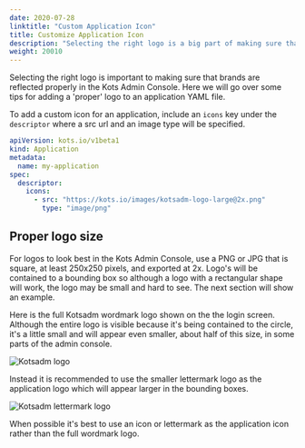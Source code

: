```yaml
---
date: 2020-07-28
linktitle: "Custom Application Icon"
title: Customize Application Icon
description: "Selecting the right logo is a big part of making sure that your brand is reflected properly in th Kots Admin Console. Here we will go over some tips for adding a 'proper' logo to your application YAML file."
weight: 20010
---
```


Selecting the right logo is important to making sure that brands are reflected properly in the Kots Admin Console. Here we will go over some tips for adding a 'proper' logo to an application YAML file.

To add a custom icon for an application, include an `icons` key under the `descriptor` where a src url and an image type will be specified.

```yaml
apiVersion: kots.io/v1beta1
kind: Application
metadata:
  name: my-application
spec:
  descriptor:
    icons:
      - src: "https://kots.io/images/kotsadm-logo-large@2x.png"
        type: "image/png"
```

## Proper logo size
For logos to look best in the Kots Admin Console, use a PNG or JPG that is square, at least 250x250 pixels, and exported at 2x. Logo's will be contained to a bounding box so although a logo with a rectangular shape will work, the logo may be small and hard to see. The next section will show an example.

Here is the full Kotsadm wordmark logo shown on the the login screen. Although the entire logo is visible because it's being contained to the circle, it's a little small and will appear even smaller, about half of this size, in some parts of the admin console.

![Kotsadm logo](/images/login-icon-large.png)

Instead it is recommended to use the smaller lettermark logo as the application logo which will appear larger in the bounding boxes.

![Kotsadm lettermark logo](/images/login-icon-small.png)

When possible it's best to use an icon or lettermark as the application icon rather than the full wordmark logo.